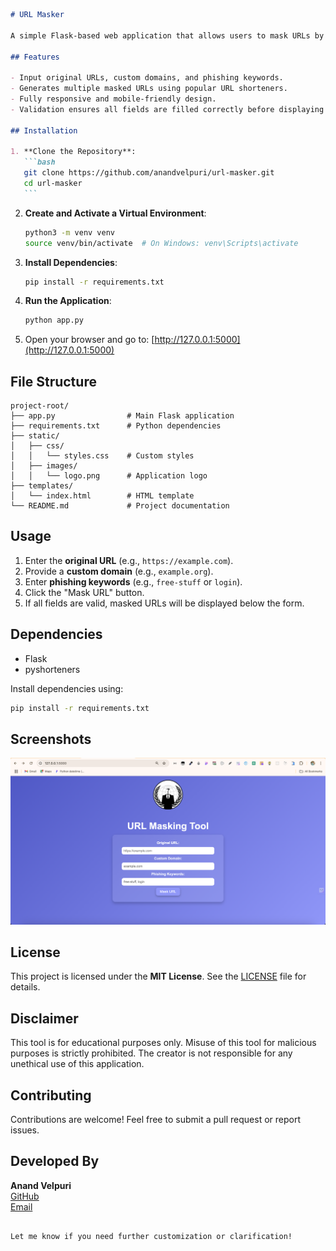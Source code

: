 ````markdown
# URL Masker

A simple Flask-based web application that allows users to mask URLs by combining custom domains and phishing keywords. This tool is designed for educational purposes and should be used responsibly.

## Features

- Input original URLs, custom domains, and phishing keywords.
- Generates multiple masked URLs using popular URL shorteners.
- Fully responsive and mobile-friendly design.
- Validation ensures all fields are filled correctly before displaying results.

## Installation

1. **Clone the Repository**:
   ```bash
   git clone https://github.com/anandvelpuri/url-masker.git
   cd url-masker
   ```
````

2. **Create and Activate a Virtual Environment**:
   ```bash
   python3 -m venv venv
   source venv/bin/activate  # On Windows: venv\Scripts\activate
   ```
3. **Install Dependencies**:
   ```bash
   pip install -r requirements.txt
   ```
4. **Run the Application**:
   ```bash
   python app.py
   ```
5. Open your browser and go to: [http://127.0.0.1:5000](http://127.0.0.1:5000)

## File Structure

```
project-root/
├── app.py                # Main Flask application
├── requirements.txt      # Python dependencies
├── static/
│   ├── css/
│   │   └── styles.css    # Custom styles
│   ├── images/
│   │   └── logo.png      # Application logo
├── templates/
│   └── index.html        # HTML template
└── README.md             # Project documentation
```

## Usage

1. Enter the **original URL** (e.g., `https://example.com`).
2. Provide a **custom domain** (e.g., `example.org`).
3. Enter **phishing keywords** (e.g., `free-stuff` or `login`).
4. Click the "Mask URL" button.
5. If all fields are valid, masked URLs will be displayed below the form.

## Dependencies

- Flask
- pyshorteners

Install dependencies using:

```bash
pip install -r requirements.txt
```

## Screenshots

![Screenshot of the application](static/images/screenshot.png)

## License

This project is licensed under the **MIT License**. See the [LICENSE](LICENSE) file for details.

## Disclaimer

This tool is for educational purposes only. Misuse of this tool for malicious purposes is strictly prohibited. The creator is not responsible for any unethical use of this application.

## Contributing

Contributions are welcome! Feel free to submit a pull request or report issues.

## Developed By

**Anand Velpuri**  
[GitHub](https://github.com/anandvelpuri)  
[Email](mailto:anandvelpuri@example.com)

```

Let me know if you need further customization or clarification!
```
